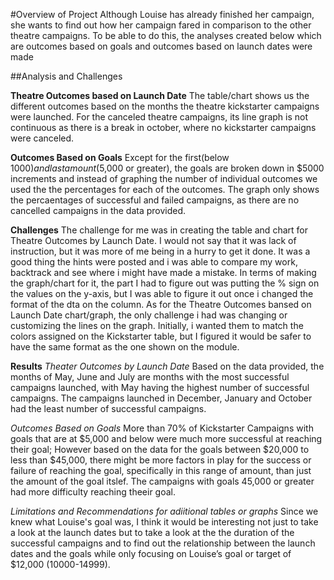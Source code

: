 #Overview of Project
Although Louise has already finished her campaign, she wants to find out how her campaign fared in comparison to the other theatre  campaigns. To be able to do this, the analyses created below which are outcomes based on goals and outcomes based on launch dates were made

##Analysis and Challenges

**Theatre Outcomes based on Launch Date**
The table/chart shows us the different outcomes based on the months the theatre kickstarter campaigns were launched. For the canceled theatre campaigns, its line graph is not continuous as there is a break in october, where no kickstarter campaigns were canceled.

**Outcomes Based on Goals**
Except for the first(below $1000) and last amount ($5,000 or greater), the goals are broken down in $5000 increments and instead of graphing the number of individual outcomes we used the the percentages for each of the outcomes. The graph only shows the percaentages of successful and failed campaigns, as there are no cancelled campaigns in the data provided.

**Challenges**
The challenge for me was in creating the table and chart for Theatre Outcomes by Launch Date. I would not say that it was lack of instruction, but it was more of me being in a hurry to get it done. It was a good thing the hints were posted and i was able to compare my work, backtrack and see where i might have made a mistake. In terms of making the graph/chart for it, the part I had to figure out was putting the % sign on the values on the y-axis, but I was able to figure it out once i changed the format of the dta on the column.
As for the Theatre Outcomes bansed on Launch Date chart/graph, the only challenge i had was changing or customizing the lines on the graph. Initially, i wanted them to match the colors assigned on the Kickstarter table, but I figured it would be safer to have the same format as the one shown on the module.

**Results**
*Theater Outcomes by Launch Date*
Based on the data provided, the months of May, June and July are months with the most successful campaigns launched, with May having the highest number of successful campaigns. 
The campaigns launched in December, January and October had the least number of successful campaigns.

*Outcomes Based on Goals*
More than 70% of Kickstarter Campaigns with goals that are at $5,000 and below were much more successful at reaching their goal; However based on the data for the goals between $20,000 to less than $45,000, there might be more factors in play for the success or failure of reaching the goal, specifically  in this range of amount, than just the amount of the goal itslef. The campaigns with goals 45,000 or greater had more difficulty reaching theeir goal. 

*Limitations and Recommendations for adiitional tables or graphs*
Since we knew what Louise's goal was, I think it would be interesting not just to take a look at the launch dates but to take a look at the the duration of the successful campaigns and to find out the relationship between the launch dates and the goals while only focusing on Louise’s goal or target of $12,000 (10000-14999). 
